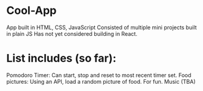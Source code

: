 # Cool-App
App built in HTML, CSS, JavaScript
Consisted of multiple mini projects built in plain JS
Has not yet considered building in React.

# List includes (so far):
Pomodoro Timer: Can start, stop and reset to most recent timer set.
Food pictures: Using an API, load a random picture of food. For fun.
Music (TBA)